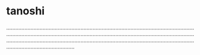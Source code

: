 # tanoshi

.................................................................................................................................................................................................................................................................................................................................................................................................................................